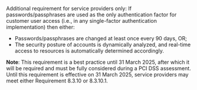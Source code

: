 Additional requirement for service providers only: If passwords/passphrases are used as the only authentication factor for customer user access (i.e., in any single-factor authentication implementation) then either:

- Passwords/passphrases are changed at least once every 90 days, OR;
- The security posture of accounts is dynamically analyzed, and real-time access to resources is automatically determined accordingly.

**Note**: This requirement is a best practice until 31 March 2025, after which it will be required and must be fully considered during a PCI DSS assessment. Until this requirement is effective on 31 March 2025, service providers may meet either Requirement 8.3.10 or 8.3.10.1.

